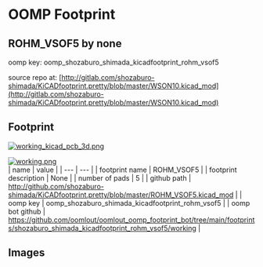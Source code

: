 # OOMP Footprint  
## ROHM_VSOF5  by none  
  
oomp key: oomp_shozaburo_shimada_kicadfootprint_rohm_vsof5  
  
source repo at: [http://gitlab.com/shozaburo-shimada/KiCADfootprint.pretty/blob/master/WSON10.kicad_mod](http://gitlab.com/shozaburo-shimada/KiCADfootprint.pretty/blob/master/WSON10.kicad_mod)  
## Footprint  
  
[![working_kicad_pcb_3d.png](working_kicad_pcb_3d_600.png)](working_kicad_pcb_3d.png)  
  
[![working.png](working_600.png)](working.png)  
| name | value | 
| --- | --- | 
| footprint name | ROHM_VSOF5 | 
| footprint description | None | 
| number of pads | 5 | 
| github path | http://github.com/shozaburo-shimada/KiCADfootprint.pretty/blob/master/ROHM_VSOF5.kicad_mod | 
| oomp key | oomp_shozaburo_shimada_kicadfootprint_rohm_vsof5 | 
| oomp bot github | https://github.com/oomlout/oomlout_oomp_footprint_bot/tree/main/footprints/shozaburo_shimada_kicadfootprint_rohm_vsof5/working | 
## Images  
